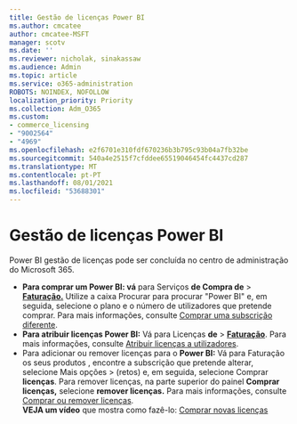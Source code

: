 ```yaml
---
title: Gestão de licenças Power BI
ms.author: cmcatee
author: cmcatee-MSFT
manager: scotv
ms.date: ''
ms.reviewer: nicholak, sinakassaw
ms.audience: Admin
ms.topic: article
ms.service: o365-administration
ROBOTS: NOINDEX, NOFOLLOW
localization_priority: Priority
ms.collection: Adm_O365
ms.custom:
- commerce_licensing
- "9002564"
- "4969"
ms.openlocfilehash: e2f6701e310fdf670236b3b795c93b04a7fb32be
ms.sourcegitcommit: 540a4e2515f7cfddee65519046454fc4437cd287
ms.translationtype: MT
ms.contentlocale: pt-PT
ms.lasthandoff: 08/01/2021
ms.locfileid: "53688301"
---
```

# <a name="power-bi-license-management"></a>Gestão de licenças Power BI

Power BI gestão de licenças pode ser concluída no centro de administração do Microsoft 365.

- **Para comprar um Power BI: vá** para Serviços **de Compra de** \> **[Faturação.](https://go.microsoft.com/fwlink/p/?linkid=868433)** Utilize a caixa Procurar para procurar "Power BI" e, em seguida, selecione o plano e o número de utilizadores que pretende comprar. Para mais informações, consulte [Comprar uma subscrição diferente](/microsoft-365/commerce/try-or-buy-microsoft-365#buy-a-different-subscription).
- **Para atribuir licenças Power BI:** Vá para Licenças **de**  >  **[Faturação](https://go.microsoft.com/fwlink/p/?linkid=842264)**. Para mais informações, consulte [Atribuir licenças a utilizadores](/microsoft-365/admin/manage/assign-licenses-to-users).
- Para adicionar ou remover licenças para o **Power BI:** Vá para Faturação os seus produtos , encontre a subscrição que pretende alterar, selecione Mais opções  >  **[](https://go.microsoft.com/fwlink/p/?linkid=842054)**(retos) e, em seguida, selecione Comprar **licenças**.  Para remover licenças, na parte superior do painel **Comprar licenças,** selecione **remover licenças.** Para mais informações, consulte [Comprar ou remover licenças](/microsoft-365/commerce/licenses/buy-licenses).\
**VEJA um vídeo** que mostra como fazê-lo: [Comprar novas licenças](https://go.microsoft.com/fwlink/p/?linkid=2154857)
